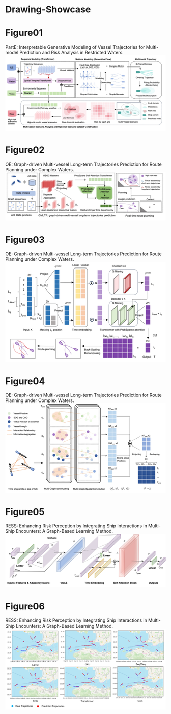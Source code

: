 # Drawing-Showcase

# Figure01
PartE: Interpretable Generative Modeling of Vessel Trajectories for Multi-model Prediction and Risk Analysis in Restricted Waters.
![Figure01](https://github.com/KaysenWB/Drawing-Showcase/blob/main/Figure01.jpg?raw=true)
# Figure02
OE: Graph-driven Multi-vessel Long-term Trajectories Prediction for Route Planning under Complex Waters.
![Figure02](https://github.com/KaysenWB/Drawing-Showcase/blob/main/Figure02.jpg?raw=true)
# Figure03
OE: Graph-driven Multi-vessel Long-term Trajectories Prediction for Route Planning under Complex Waters.
![Figure03](https://github.com/KaysenWB/Drawing-Showcase/blob/main/Figure03.jpg?raw=true)
# Figure04
OE: Graph-driven Multi-vessel Long-term Trajectories Prediction for Route Planning under Complex Waters.
![Figure04](https://github.com/KaysenWB/Drawing-Showcase/blob/main/Figure04.jpg?raw=true)
# Figure05
RESS: Enhancing Risk Perception by Integrating Ship Interactions in Multi-Ship Encounters: A Graph-Based Learning Method.
![Figure05](https://github.com/KaysenWB/Drawing-Showcase/blob/main/Ress_Figure03.jpg?raw=true)
# Figure06
RESS: Enhancing Risk Perception by Integrating Ship Interactions in Multi-Ship Encounters: A Graph-Based Learning Method.
![Figure06](https://github.com/KaysenWB/Drawing-Showcase/blob/main/Ress_Figure08.jpeg?raw=true)
